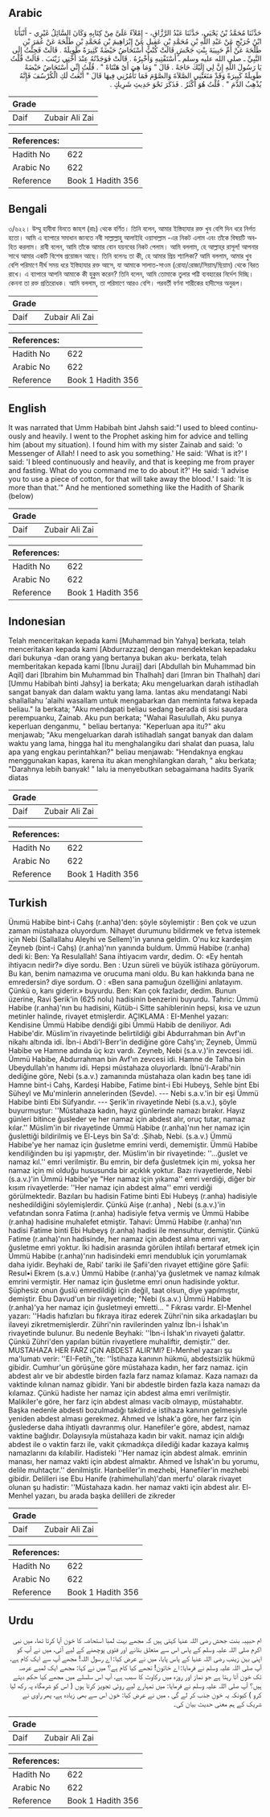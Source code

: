 ## Arabic


<div dir="rtl" lang="ar" style={{fontSize:'larger',backgroundColor:'#f8f9fa',padding:20}}>
حَدَّثَنَا مُحَمَّدُ بْنُ يَحْيَى، حَدَّثَنَا عَبْدُ الرَّزَّاقِ، - إِمْلاَءً عَلَىَّ مِنْ كِتَابِهِ وَكَانَ السَّائِلُ غَيْرِي - أَنْبَأَنَا ابْنُ جُرَيْجٍ عَنْ عَبْدِ اللَّهِ بْنِ مُحَمَّدِ بْنِ عَقِيلٍ عَنْ إِبْرَاهِيمَ بْنِ مُحَمَّدِ بْنِ طَلْحَةَ عَنْ عُمَرَ بْنِ طَلْحَةَ عَنْ أُمِّ حَبِيبَةَ بِنْتِ جَحْشٍ قَالَتْ كُنْتُ أُسْتَحَاضُ حَيْضَةً كَثِيرَةً طَوِيلَةً ‏.‏ قَالَتْ فَجِئْتُ إِلَى النَّبِيِّ ـ صلى الله عليه وسلم ـ أَسْتَفْتِيهِ وَأُخْبِرُهُ ‏.‏ قَالَتْ فَوَجَدْتُهُ عِنْدَ أُخْتِي زَيْنَبَ ‏.‏ قَالَتْ قُلْتُ يَا رَسُولَ اللَّهِ إِنَّ لِي إِلَيْكَ حَاجَةً ‏.‏ قَالَ ‏"‏ وَمَا هِيَ أَىْ هَنْتَاهْ ‏"‏ ‏.‏ قُلْتُ إِنِّي أُسْتَحَاضُ حَيْضَةً طَوِيلَةً كَبِيرَةً وَقَدْ مَنَعَتْنِي الصَّلاَةَ وَالصَّوْمَ فَمَا تَأْمُرُنِي فِيهَا قَالَ ‏"‏ أَنْعَتُ لَكِ الْكُرْسُفَ فَإِنَّهُ يُذْهِبُ الدَّمَ ‏"‏ ‏.‏ قُلْتُ هُوَ أَكْثَرُ ‏.‏ فَذَكَرَ نَحْوَ حَدِيثِ شَرِيكٍ ‏.‏
</div>
<div style={{backgroundColor:'#f8f9fa',padding:20, marginBottom: 10}}><table> <thead> <tr> <th>Grade</th> <th></th> </tr> </thead> <tbody> <tr><td>Daif</td><td>Zubair Ali Zai</td></tr></tbody></table><table> <thead> <tr> <th>References:</th> <th></th> </tr> </thead> <tbody><tr><td>Hadith No</td><td>622</td></tr><tr><td>Arabic No</td><td>622</td></tr><tr><td>Reference</td><td>Book 1 Hadith 356</td></tr></tbody></table></div>

## Bengali


<div dir="ltr" lang="bn" style={{fontSize:'larger',backgroundColor:'#f8f9fa',padding:20}}>
৩/৬২২। উম্মু হাবীবা বিনতে জাহশ (রাঃ) থেকে বর্ণিত। তিনি বলেন, আমার ইস্তিহাযার রক্ত খুব বেশি দিন ধরে নির্গত হতো। আমি এ ব্যাপারে সমাধান জানতে নবী সাল্লাল্লাহু আলাইহি ওয়াসাল্লাম -এর নিকট এলাম এবং তাঁকে বিষয়টি অবহিত করলাম। রাবী বলেন, আমি তাঁকে আমার বোন যয়নবের নিকট পেলাম। আমি বললাম, হে আল্লাহ্‌র রাসূল! আপনার সাথে আমার একটি বিশেষ প্রয়োজন আছে। তিনি বলেনঃ তা কী, হে আমার প্রিয় শ্যালিকা? আমি বললাম, আমার খুব বেশি পরিমাণে দীর্ঘ সময় ধরে ইস্তিহাযার রক্ত আসে, যা আমাকে সালাত-সাওম (রোযা/রোজা/সিয়াম/ছিয়াম) থেকে বিরত রাখে। এ ব্যাপারে আপনি আমাকে কী হুকুম করেন? তিনি বলেন, আমি তোমাকে তুলার পট্টি ব্যবহারের নির্দেশ দিচ্ছি। কেননা তা রক্ত প্রতিরোধক। আমি বললাম, তা পরিমাণে আরও বেশি। পরবর্তী বর্ণনা শারীকের হাদীসের অনুরূপ।
</div>
<div style={{backgroundColor:'#f8f9fa',padding:20, marginBottom: 10}}><table> <thead> <tr> <th>Grade</th> <th></th> </tr> </thead> <tbody> <tr><td>Daif</td><td>Zubair Ali Zai</td></tr></tbody></table><table> <thead> <tr> <th>References:</th> <th></th> </tr> </thead> <tbody><tr><td>Hadith No</td><td>622</td></tr><tr><td>Arabic No</td><td>622</td></tr><tr><td>Reference</td><td>Book 1 Hadith 356</td></tr></tbody></table></div>

## English


<div dir="ltr" lang="en" style={{fontSize:'larger',backgroundColor:'#f8f9fa',padding:20}}>
It was narrated that Umm Habibah bint Jahsh said:"I used to bleed continuously and heavily. I went to the Prophet asking him for advice and telling him (about my situation). I found him with my sister Zainab and said: 'o Messenger of Allah! I need to ask you something.' He said: 'What is it?' I said: 'I bleed continuously and heavily, and that is keeping me from prayer and fasting. What do you command me to do about it?' He said: 'I advise you to use a piece of cotton, for that will take away the blood.' I said: 'It is more than that.'" And he mentioned something like the Hadith of Sharik (below)
</div>
<div style={{backgroundColor:'#f8f9fa',padding:20, marginBottom: 10}}><table> <thead> <tr> <th>Grade</th> <th></th> </tr> </thead> <tbody> <tr><td>Daif</td><td>Zubair Ali Zai</td></tr></tbody></table><table> <thead> <tr> <th>References:</th> <th></th> </tr> </thead> <tbody><tr><td>Hadith No</td><td>622</td></tr><tr><td>Arabic No</td><td>622</td></tr><tr><td>Reference</td><td>Book 1 Hadith 356</td></tr></tbody></table></div>

## Indonesian


<div dir="ltr" lang="id" style={{fontSize:'larger',backgroundColor:'#f8f9fa',padding:20}}>
Telah menceritakan kepada kami [Muhammad bin Yahya] berkata, telah menceritakan kepada kami [Abdurrazzaq] dengan mendektekan kepadaku dari bukunya -dan orang yang bertanya bukan aku- berkata, telah memberitakan kepada kami [Ibnu Juraij] dari [Abdullah bin Muhammad bin Aqil] dari [Ibrahim bin Muhammad bin Thalhah] dari [Imran bin Thalhah] dari [Ummu Habibah binti Jahsy] ia berkata; Aku mengeluarkan darah istihadlah sangat banyak dan dalam waktu yang lama. lantas aku mendatangi Nabi shallallahu 'alaihi wasallam untuk mengabarkan dan meminta fatwa kepada beliau." Ia berkata; "Aku mendapati beliau sedang berada di sisi saudara perempuanku, Zainab. Aku pun berkata; "Wahai Rasulullah, Aku punya keperluan denganmu, " beliau bertanya: "Keperluan apa itu?" aku menjawab; "Aku mengeluarkan darah istihadlah sangat banyak dan dalam waktu yang lama, hingga hal itu menghalangiku dari shalat dan puasa, lalu apa yang engkau perintahkan?" beliau menjawab: "Hendaknya engkau menggunakan kapas, karena itu akan menghilangkan darah, " aku berkata; "Darahnya lebih banyak! " lalu ia menyebutkan sebagaimana hadits Syarik diatas
</div>
<div style={{backgroundColor:'#f8f9fa',padding:20, marginBottom: 10}}><table> <thead> <tr> <th>Grade</th> <th></th> </tr> </thead> <tbody> <tr><td>Daif</td><td>Zubair Ali Zai</td></tr></tbody></table><table> <thead> <tr> <th>References:</th> <th></th> </tr> </thead> <tbody><tr><td>Hadith No</td><td>622</td></tr><tr><td>Arabic No</td><td>622</td></tr><tr><td>Reference</td><td>Book 1 Hadith 356</td></tr></tbody></table></div>

## Turkish


<div dir="ltr" lang="tr" style={{fontSize:'larger',backgroundColor:'#f8f9fa',padding:20}}>
Ünımü Habibe bint-i Cahş (r.anha)'den: şöyle söylemiştir : Ben çok ve uzun zaman müstahaza oluyordum. Nihayet durumunu bildirmek ve fetva istemek için Nebi (Sallallahu Aleyhi ve Sellem)'in yanına geldim. O'nu kız kardeşim Zeyneb (bint-i Cahş) (r.anha)'nın yanında buldum. Ümmü Habibe (r.anha) dedi ki: Ben: Ya Resulallah! Sana ihtiyacım vardır, dedim. O: «Ey hentah ihtiyacın nedir?» diye sordu. Ben : Uzun süreli ve büyük istihaza görüyorum. Bu kan, benim namazıma ve orucuma mani oldu. Bu kan hakkında bana ne emredersin? diye sordum. O : «Ben sana pamuğun özelliğini anlatayım. Çünkü o, kanı giderir.» buyurdu. Ben: Kan çok fazladır, dedim. Bunun üzerine, Ravi Şerik'in (625 nolu) hadisinin benzerini buyurdu. Tahric: Ümmü Habibe (r.anha)'nın bu hadisini, Kütüb-i Sitte sahibIerinin hepsi, kısa ve uzun metinler halinde, rivayet etmişlerdir. AÇIKLAMA : EI-Menhel yazarı: Kendisine Ümmü Habibe dendiği gibi Ümmü Habib de deniliyor. Adı Habibe'dir. Müslim'in rivayetinde belirtildiği gibi Abdurrahman bin Avf'ın nikahı altında idi. İbn-i Abdi'l-Berr'in dediğine göre Cahş'ın; Zeyneb, Ümmü Habibe ve Hamne adında üç kızı vardı. Zeyneb, Nebi (s.a.v.)'in zevcesi idi. Ümmü Habibe, Abdurrahman bin Avf'ın zevcesi idi. Hamne de Talha bin UbeyduIIah'ın hanımı idi. Hepsi müstahaza oluyorlardı. İbnü'l-Arabi'nin dediğine göre, Nebi (s.a.v.) zamanında müstahaza olan kadın beş tane idi Hamne bint-i Cahş, Kardeşi Habibe, Fatime bint-i Ebi Hubeyş, Sehle bint Ebi Süheyl ve Mu'minlerin annelerinden (Sevde). --- Nebi s.a.v.'in bir eşi Ümmü Habibe binti Ebi Süfyandır. --- Şerik'in rivayetinde Nebi (s.a.v.), şöyle buyurmuştur: ''Müstahaza kadın, hayız günlerinde namazı bırakır. Hayız günleri bitince ğusleder ve her namaz için abdest alır, oruç tutar, namaz kılar.'' Müslim'in bir rivayetinde Ümmü Habibe (r.anha)'nın her namaz için ğuslettiği bildirilmiş ve El-Leys bin Sa'd: .Şihab, Nebi. (s.a.v.) Ümmü Habibe'ye her namaz için ğusletme emrini verdi, dememiştir. Ümmü Habibe kendiliğinden bu işi yapmıştır, der. Müslim'in bir rivayetinde: ''...ğuslet ve namaz kıl.'' emri verilmiştir. Bu emrin, bir defa ğusletmek için mi, yoksa her namaz için mi olduğu hususunda bir açıklık yoktur. Bazı rivayetlerde, Nebi (s.a.v.)'in Ümmü Habibe'ye "Her namaz için yıkama'' emri verdiği, diğer bir kısım rivayetlerde: ''Her namaz için abdest alma'' emri verdiği görülmektedir. Bazıları bu hadisin Fatime binti Ebi Hubeyş (r.anha) hadisiyle neshedildiğini söylemişlerdir. Çünkü Aişe (r.anha) , Nebi (s.a.v.)'in vefatından sonra Fatima (r.anha) hadisiyle fetva vermiş ve Ümmü Habibe (r.anha) hadisine muhalefet etmiştir. Tahavi: Ümmü Habibe (r.anha)'nın hadisi Fatime binti Ebi Hubeyş (r.anha) hadisi ile mensuhtur, demiştir. Çünkü Fatime (r.anha)'nın hadisinde, her namaz için abdest alma emri var, ğusletme emri yoktur. İki hadisin arasında görülen ihtilafı bertaraf etmek için Ümmü Habibe (r.anha)'nın hadisindeki emri mendubluk için yorumlamak daha iyidir. Beyhaki de, Rabi' tariki ile Şafii'den rivayet ettiğine göre Şafii: Resul•i Ekrem (s.a.v.) Ümmü Habibe (r.anha)'ya ğusletmek ve namaz kılmak emrini vermiştir. Her namaz için ğusletme emri onun hadisinde yoktur. Şüphesiz onun ğuslü emredildiği için değil, taat olsun, diye yapılmıştır, demiştir. Ebu Davud'un bir rivayetinde; "Nebi (s.a.v.) Ümmü Habibe (r.anha)'ya her namaz için ğusletmeyi emretti... " Fıkrası vardır. EI-Menhel yazarı: ''Hadis hafızları bu fıkraya itiraz ederek Zühri'nin sika arkadaşları bu ilaveyi zikretmemişlerdir. Zühri'nin ravilerinden yalnız İbn-i İshak'ın rivayetinde bulunur. Bu nedenle Beyhaki: ''İbn-i İshak'ın rivayeti ğalattır. Çünkü Zühri'den yapılan bütün rivayetlere muhaliftir, demiştir.'' der. MUSTAHAZA HER FARZ iÇiN ABDEST ALIR'Ml? El-Menhel yazarı şu ma'lumatı verir: ''EI-Fetih,,'te: ''İstihaza kanının hükmü, abdestsizlik hükmü gibidir. Cumhur'un görüşüne göre müstahaza kadın, her farz namaz. için abdest alır ve bir abdestle birden fazla farz namaz kılamaz. Kaza namazı da vaktinde kılınan namaz gibidir. Yani bir abdestle birden fazla kaza namazı da kılamaz. Çünkü hadiste her namaz için abdest alma emri verilmiştir. Malikiler'e göre, her farz için abdest alması vacib olmayıp, müstahabtır. Başka nedenle abdesti bozulmadığı takdird.e istihaza kanının gelmesiyle yeniden abdest alması gerekmez. Ahmed ve İshak'a göre, her farz için ğuslederse daha ihtiyatlı davranmış olur. Hanefiler'e göre, abdest, namaz vaktine bağlıdır. Dolayısıyla müstahaza kadın bir vakit. namaz için aldığı abdest ile o vaktin farzı ile, vakit çıkmadıkça dilediği kadar kazaya kalmış namazlarını da kılabilir. Hadisteki ''Her namaz için abdest almak. emrinin manası, her namaz vakti için abdest almaktır. Ahmed ve İshak'ın bu yorumu, delile muhtaçtır.'' denilmiştir. Hanbeliler'in mezhebi, Hanefiler'in mezhebi gibidir. Delilleri ise Ebu Hanife (rahimehullah)'dan merfu' olarak rivayet olunan şu hadistir: ''Müstahaza kadın. her namaz vakti için abdest alır. El-Menhel yazarı, bu arada başka delilleri de zikreder
</div>
<div style={{backgroundColor:'#f8f9fa',padding:20, marginBottom: 10}}><table> <thead> <tr> <th>Grade</th> <th></th> </tr> </thead> <tbody> <tr><td>Daif</td><td>Zubair Ali Zai</td></tr></tbody></table><table> <thead> <tr> <th>References:</th> <th></th> </tr> </thead> <tbody><tr><td>Hadith No</td><td>622</td></tr><tr><td>Arabic No</td><td>622</td></tr><tr><td>Reference</td><td>Book 1 Hadith 356</td></tr></tbody></table></div>

## Urdu


<div dir="rtl" lang="ur" style={{fontSize:'larger',backgroundColor:'#f8f9fa',padding:20}}>
ام حبیبہ بنت جحش رضی اللہ عنہا کہتی ہیں کہ مجھے بہت لمبا استحاضہ کا خون آیا کرتا تھا، میں نبی اکرم صلی اللہ علیہ وسلم کے پاس اس سے متعلق بتانے اور فتوی پوچھنے کے لیے آئی، میں نے آپ کو اپنی بہن زینب رضی اللہ عنہا کے پاس پایا، میں نے عرض کیا: اے رسول اللہ! مجھے آپ سے ایک کام ہے، آپ صلی اللہ علیہ وسلم نے فرمایا: اے خاتون! تجھے کیا کام ہے؟ میں نے کہا: مجھے ایک لمبے عرصہ تک خون آتا رہتا ہے جو نماز اور روزہ میں رکاوٹ کا سبب ہے، آپ اس سلسلے میں مجھے کیا حکم دیتے ہیں؟ آپ صلی اللہ علیہ وسلم نے فرمایا: میں تمہارے لیے روئی تجویز کرتا ہوں ( اس کو شرمگاہ پہ رکھ لیا کرو ) کیونکہ یہ خون جذب کر لے گی ، میں نے عرض کیا: خون اس سے بھی زیادہ ہے، پھر راوی نے شریک کے ہم معنی حدیث بیان کی۔
</div>
<div style={{backgroundColor:'#f8f9fa',padding:20, marginBottom: 10}}><table> <thead> <tr> <th>Grade</th> <th></th> </tr> </thead> <tbody> <tr><td>Daif</td><td>Zubair Ali Zai</td></tr></tbody></table><table> <thead> <tr> <th>References:</th> <th></th> </tr> </thead> <tbody><tr><td>Hadith No</td><td>622</td></tr><tr><td>Arabic No</td><td>622</td></tr><tr><td>Reference</td><td>Book 1 Hadith 356</td></tr></tbody></table></div>